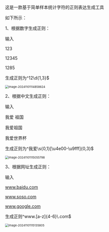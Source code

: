 这是一款基于简单样本统计字符的正则表达生成工具

如下所示：

1、根据数字生成正则：

输入

123

12345

1285

生成正则为^12\d{1,3}$

<img src="C:\Users\Administrator\AppData\Roaming\Typora\typora-user-images\image-20241101114858624.png" alt="image-20241101114858624" style="zoom: 67%;" />

2、根据中文生成正则：

输入

我爱 祖国

我爱祖国

我爱世界杯

生成正则为^我爱\s{0,1}[\u4e00-\u9fff]{0,3}$

<img src="C:\Users\Administrator\AppData\Roaming\Typora\typora-user-images\image-20241101115055798.png" alt="image-20241101115055798" style="zoom:67%;" />

3、根据网址生成正则：

输入

www.baidu.com

www.soso.com

www.google.com

生成正则^www\.[a-z]{4-6}\\.com$

<img src="C:\Users\Administrator\AppData\Roaming\Typora\typora-user-images\image-20241101115135805.png" alt="image-20241101115135805" style="zoom:67%;" />